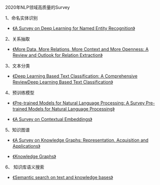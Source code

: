 2020年NLP领域高质量的Survey


1、命名实体识别

* [《A Survey on Deep Learning for Named Entity Recognition》](https://arxiv.org/abs/1812.09449)


2、关系抽取

* [《More Data, More Relations, More Context and More Openness: A Review and Outlook for Relation Extraction》](https://arxiv.org/abs/2004.03186)


3、文本分类

* [《Deep Learning Based Text Classification: A Comprehensive ReviewDeep Learning Based Text Classification》](https://arxiv.org/abs/2004.03705)


4、预训练模型

* [《Pre-trained Models for Natural Language Processing: A Survey Pre-trained Models for Natural Language Processing》](https://arxiv.org/abs/2003.08271)

* [《A Survey on Contextual Embeddings》](https://arxiv.org/abs/2003.07278)


5、知识图谱

* [《A Survey on Knowledge Graphs: Representation, Acquisition and Applications》](https://arxiv.org/abs/2002.00388)

* [《Knowledge Graphs》](https://arxiv.org/abs/2003.02320v2)


6、 知识库语义搜索

* [《Semantic search on text and knowledge bases》](https://scholar.archive.org/work/wptj7szlqvdmpbrwdbdm7h7fhu/access/wayback/http://www.nowpublishers.com:80/article/DownloadSummary/INR-032)


